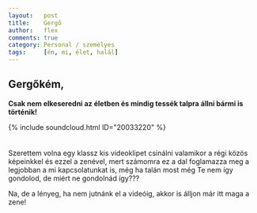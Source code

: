 ```yaml
---
layout:   post
title:    Gergő
author:   flex
comments: true
category: Personal / személyes
tags:     [én, mi, élet, halál]
---
```


## Gergőkém,

**Csak nem elkeseredni az életben és mindig tessék talpra állni bármi is történik!**

{% include soundcloud.html ID="20033220" %}
<div style="height: .5em;"></div>

Szerettem volna egy klassz kis videoklipet csinálni valamikor a régi közös képeinkkel és ezzel a zenével, mert számomra ez a dal foglamazza meg a legjobban a mi kapcsolatunkat is, még ha talán most még Te nem így gondolod, de miért ne gondolnád így???

Na, de a lényeg, ha nem jutnánk el a videóig, akkor is álljon már itt maga a zene!